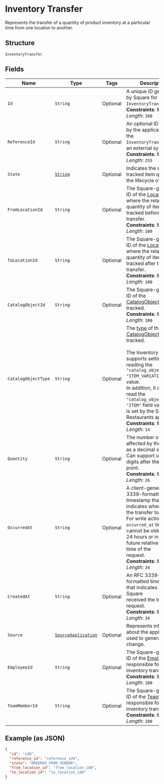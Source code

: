 
# Inventory Transfer

Represents the transfer of a quantity of product inventory at a
particular time from one location to another.

## Structure

`InventoryTransfer`

## Fields

| Name | Type | Tags | Description | Getter |
|  --- | --- | --- | --- | --- |
| `Id` | `String` | Optional | A unique ID generated by Square for the<br>`InventoryTransfer`.<br>**Constraints**: *Maximum Length*: `100` | String getId() |
| `ReferenceId` | `String` | Optional | An optional ID provided by the application to tie the<br>`InventoryTransfer` to an external system.<br>**Constraints**: *Maximum Length*: `255` | String getReferenceId() |
| `State` | [`String`](../../doc/models/inventory-state.md) | Optional | Indicates the state of a tracked item quantity in the lifecycle of goods. | String getState() |
| `FromLocationId` | `String` | Optional | The Square-generated ID of the [Location](entity:Location) where the related<br>quantity of items was tracked before the transfer.<br>**Constraints**: *Maximum Length*: `100` | String getFromLocationId() |
| `ToLocationId` | `String` | Optional | The Square-generated ID of the [Location](entity:Location) where the related<br>quantity of items was tracked after the transfer.<br>**Constraints**: *Maximum Length*: `100` | String getToLocationId() |
| `CatalogObjectId` | `String` | Optional | The Square-generated ID of the<br>[CatalogObject](entity:CatalogObject) being tracked.<br>**Constraints**: *Maximum Length*: `100` | String getCatalogObjectId() |
| `CatalogObjectType` | `String` | Optional | The [type](entity:CatalogObjectType) of the [CatalogObject](entity:CatalogObject) being tracked.<br><br>The Inventory API supports setting and reading the `"catalog_object_type": "ITEM_VARIATION"` field value.<br>In addition, it can also read the `"catalog_object_type": "ITEM"` field value that is set by the Square Restaurants app.<br>**Constraints**: *Maximum Length*: `14` | String getCatalogObjectType() |
| `Quantity` | `String` | Optional | The number of items affected by the transfer as a decimal string.<br>Can support up to 5 digits after the decimal point.<br>**Constraints**: *Maximum Length*: `26` | String getQuantity() |
| `OccurredAt` | `String` | Optional | A client-generated RFC 3339-formatted timestamp that indicates when<br>the transfer took place. For write actions, the `occurred_at` timestamp<br>cannot be older than 24 hours or in the future relative to the time of the<br>request.<br>**Constraints**: *Maximum Length*: `34` | String getOccurredAt() |
| `CreatedAt` | `String` | Optional | An RFC 3339-formatted timestamp that indicates when Square<br>received the transfer request.<br>**Constraints**: *Maximum Length*: `34` | String getCreatedAt() |
| `Source` | [`SourceApplication`](../../doc/models/source-application.md) | Optional | Represents information about the application used to generate a change. | SourceApplication getSource() |
| `EmployeeId` | `String` | Optional | The Square-generated ID of the [Employee](entity:Employee) responsible for the<br>inventory transfer.<br>**Constraints**: *Maximum Length*: `100` | String getEmployeeId() |
| `TeamMemberId` | `String` | Optional | The Square-generated ID of the [Team Member](entity:TeamMember) responsible for the<br>inventory transfer.<br>**Constraints**: *Maximum Length*: `100` | String getTeamMemberId() |

## Example (as JSON)

```json
{
  "id": "id8",
  "reference_id": "reference_id4",
  "state": "ORDERED_FROM_VENDOR",
  "from_location_id": "from_location_id0",
  "to_location_id": "to_location_id0"
}
```

